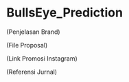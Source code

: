 # BullsEye_Prediction

(Penjelasan Brand)

(File Proposal)

(Link Promosi Instagram)

(Referensi Jurnal)

